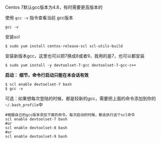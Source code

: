 Centos 7默认gcc版本为4.8，有时需要更高版本的

使用 `gcc -v` 指令查看当前 gcc版本
```shell
gcc -v
```

安装scl
```shell
$ sudo yum install centos-release-scl scl-utils-build
```

安装新版本gcc，这里也可以把7换成8或者9，我用的是7，也可以都安装
```shell
$ sudo yum install -y devtoolset-7-gcc devtoolset-7-gcc-c++
```

**启动： 细节，命令行启动只能在本会话有效**
```shell
$ scl enable devtoolset-7 bash
$ gcc -v
```

可选：如果想每次登陆的时候，都是较新的gcc，需要把上面的命令添加到你的`~/.bash_profile`中
```shell
#根据自己的gcc版本添加下面的命令，每次启动的时候，都会执行这个scl命令
scl enable devtoolset-7 bash
#or
scl enable devtoolset-8 bash
#or
scl enable devtoolset-9 bash
```